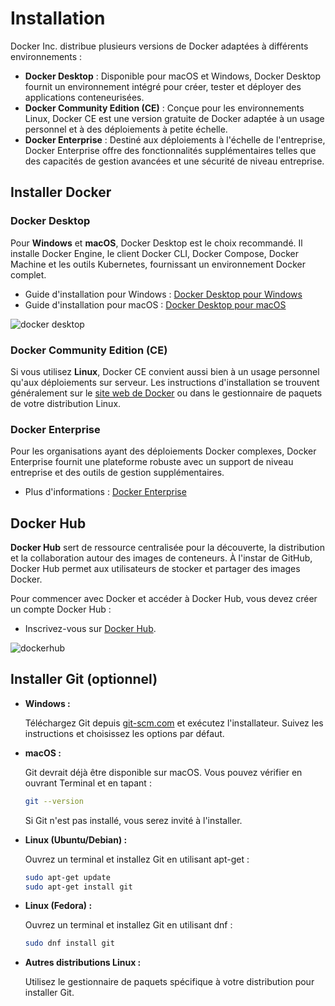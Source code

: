 # Installation

Docker Inc. distribue plusieurs versions de Docker adaptées à différents
environnements :

- **Docker Desktop** : Disponible pour macOS et Windows, Docker Desktop fournit
  un environnement intégré pour créer, tester et déployer des applications
  conteneurisées.
- **Docker Community Edition (CE)** : Conçue pour les environnements Linux,
  Docker CE est une version gratuite de Docker adaptée à un usage personnel et à
  des déploiements à petite échelle.
- **Docker Enterprise** : Destiné aux déploiements à l'échelle de l'entreprise,
  Docker Enterprise offre des fonctionnalités supplémentaires telles que des
  capacités de gestion avancées et une sécurité de niveau entreprise.

## Installer Docker

### Docker Desktop

Pour **Windows** et **macOS**, Docker Desktop est le choix recommandé. Il
installe Docker Engine, le client Docker CLI, Docker Compose, Docker Machine et
les outils Kubernetes, fournissant un environnement Docker complet.

- Guide d'installation pour Windows :
  [Docker Desktop pour Windows](https://docs.docker.com/desktop/setup/install/windows-install/)
- Guide d'installation pour macOS :
  [Docker Desktop pour macOS](https://docs.docker.com/desktop/setup/install/mac-install/)

![docker desktop](img/docker-desktop.svg)

### Docker Community Edition (CE)

Si vous utilisez **Linux**, Docker CE convient aussi bien à un usage personnel
qu'aux déploiements sur serveur. Les instructions d'installation se trouvent
généralement sur le
[site web de Docker](https://docs.docker.com/engine/install/ubuntu/) ou dans le
gestionnaire de paquets de votre distribution Linux.

### Docker Enterprise

Pour les organisations ayant des déploiements Docker complexes, Docker
Enterprise fournit une plateforme robuste avec un support de niveau entreprise
et des outils de gestion supplémentaires.

- Plus d'informations :
  [Docker Enterprise](https://www.docker.com/products/business/)

## Docker Hub

**Docker Hub** sert de ressource centralisée pour la découverte, la distribution
et la collaboration autour des images de conteneurs. À l'instar de GitHub,
Docker Hub permet aux utilisateurs de stocker et partager des images Docker.

Pour commencer avec Docker et accéder à Docker Hub, vous devez créer un compte
Docker Hub :

- Inscrivez-vous sur [Docker Hub](https://hub.docker.com/).

![dockerhub](img/dockerhub.PNG)

## Installer Git (optionnel)

- **Windows :**

  Téléchargez Git depuis [git-scm.com](https://git-scm.com/download/win) et
  exécutez l'installateur. Suivez les instructions et choisissez les options par
  défaut.

- **macOS :**

  Git devrait déjà être disponible sur macOS. Vous pouvez vérifier en ouvrant
  Terminal et en tapant :

  ```bash
  git --version
  ```

  Si Git n'est pas installé, vous serez invité à l'installer.

- **Linux (Ubuntu/Debian) :**

  Ouvrez un terminal et installez Git en utilisant apt-get :

  ```bash
  sudo apt-get update
  sudo apt-get install git
  ```

- **Linux (Fedora) :**

  Ouvrez un terminal et installez Git en utilisant dnf :

  ```bash
  sudo dnf install git
  ```

- **Autres distributions Linux :**

  Utilisez le gestionnaire de paquets spécifique à votre distribution pour
  installer Git.
